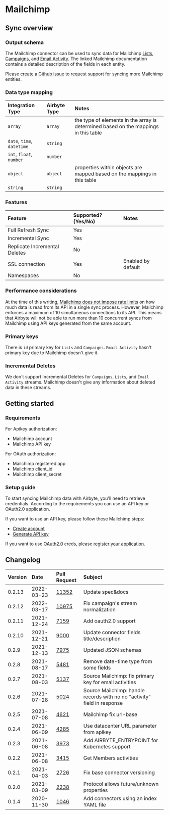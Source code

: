 # Mailchimp

## Sync overview

### Output schema

The Mailchimp connector can be used to sync data for Mailchimp [Lists](https://mailchimp.com/developer/api/marketing/lists/get-list-info),
[Campaigns](https://mailchimp.com/developer/api/marketing/campaigns/get-campaign-info/),
and [Email Activity](https://mailchimp.com/developer/marketing/api/email-activity-reports/). 
The linked Mailchimp documentation contains a detailed description of the fields in each entity.

Please [create a Github issue](https://github.com/airbytehq/airbyte/issues/new/choose) to request support for syncing more Mailchimp entities.

### Data type mapping

| Integration Type | Airbyte Type | Notes |
| :--- | :--- | :--- |
| `array` | `array` | the type of elements in the array is determined based on the mappings in this table |
| `date`, `time`, `datetime` | `string` |  |
| `int`, `float`, `number` | `number` |  |
| `object` | `object` | properties within objects are mapped based on the mappings in this table |
| `string` | `string` |  |

### Features

| Feature | Supported?\(Yes/No\) | Notes |
| :--- |:---------------------| :--- |
| Full Refresh Sync | Yes                  |  |
| Incremental Sync | Yes                  |  |
| Replicate Incremental Deletes | No                   |  |
| SSL connection | Yes                  | Enabled by default |
| Namespaces | No                   |  |

### Performance considerations

At the time of this writing, [Mailchimp does not impose rate limits](https://mailchimp.com/developer/guides/marketing-api-conventions/#throttling) 
on how much data is read from its API in a single sync process. However, Mailchimp enforces a maximum of 10 simultaneous 
connections to its API. This means that Airbyte will not be able to run more than 10 concurrent syncs from Mailchimp 
using API keys generated from the same account.

### Primary keys

There is `id` primary key for `Lists` and `Campaigns`. 
`Email Activity` hasn't primary key due to Mailchimp doesn't give it. 

### Incremental Deletes

We don't support Incremental Deletes for `Campaigns`, `Lists`, and `Email Activity` streams. 
Mailchimp doesn't give any information about deleted data in these streams.

## Getting started

### Requirements

For Apikey authorization:
* Mailchimp account 
* Mailchimp API key

For OAuth authorization:
* Mailchimp registered app
* Mailchimp client_id
* Mailchimp client_secret

### Setup guide

To start syncing Mailchimp data with Airbyte, you'll need to retrieve credentials. 
According to the requirements you can use an API key or OAuth2.0 application.

If you want to use an API key, please follow these Mailchimp steps:
* [Create account](https://mailchimp.com/developer/marketing/guides/quick-start/#create-an-account)
* [Generate API key](https://mailchimp.com/developer/marketing/guides/quick-start/#generate-your-api-key)

If you want to use [OAuth2.0](https://mailchimp.com/developer/marketing/guides/access-user-data-oauth-2/) creds, 
please [register your application](https://mailchimp.com/developer/marketing/guides/access-user-data-oauth-2/#register-your-application).

## Changelog

| Version | Date       | Pull Request | Subject                                                                  |
|:--------|:-----------| :--- |:-------------------------------------------------------------------------|
| 0.2.13  | 2022-03-23 | [11352](https://github.com/airbytehq/airbyte/pull/11352) | Update spec&docs                                                         |
| 0.2.12  | 2022-03-17 | [10975](https://github.com/airbytehq/airbyte/pull/10975) | Fix campaign's stream normalization                                      |
| 0.2.11  | 2021-12-24 | [7159](https://github.com/airbytehq/airbyte/pull/7159) | Add oauth2.0 support                                                     |
| 0.2.10  | 2021-12-21 | [9000](https://github.com/airbytehq/airbyte/pull/9000) | Update connector fields title/description                                |
| 0.2.9   | 2021-12-13 | [7975](https://github.com/airbytehq/airbyte/pull/7975) | Updated JSON schemas                                                     |
| 0.2.8   | 2021-08-17 | [5481](https://github.com/airbytehq/airbyte/pull/5481) | Remove date-time type from some fields                                   |
| 0.2.7   | 2021-08-03 | [5137](https://github.com/airbytehq/airbyte/pull/5137) | Source Mailchimp: fix primary key for email activities                   |
| 0.2.6   | 2021-07-28 | [5024](https://github.com/airbytehq/airbyte/pull/5024) | Source Mailchimp: handle records with no no "activity" field in response |
| 0.2.5   | 2021-07-08 | [4621](https://github.com/airbytehq/airbyte/pull/4621) | Mailchimp fix url-base                                                   |
| 0.2.4   | 2021-06-09 | [4285](https://github.com/airbytehq/airbyte/pull/4285) | Use datacenter URL parameter from apikey                                 |
| 0.2.3   | 2021-06-08 | [3973](https://github.com/airbytehq/airbyte/pull/3973) | Add AIRBYTE\_ENTRYPOINT for Kubernetes support                           |
| 0.2.2   | 2021-06-08 | [3415](https://github.com/airbytehq/airbyte/pull/3415) | Get Members activities                                                   |
| 0.2.1   | 2021-04-03 | [2726](https://github.com/airbytehq/airbyte/pull/2726) | Fix base connector versioning                                            |
| 0.2.0   | 2021-03-09 | [2238](https://github.com/airbytehq/airbyte/pull/2238) | Protocol allows future/unknown properties                                |
| 0.1.4   | 2020-11-30 | [1046](https://github.com/airbytehq/airbyte/pull/1046) | Add connectors using an index YAML file                                  |

